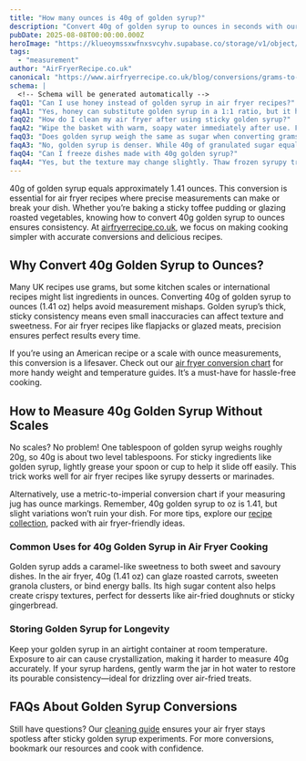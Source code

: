 ```yaml
---
title: "How many ounces is 40g of golden syrup?"
description: "Convert 40g of golden syrup to ounces in seconds with our simple guide. Perfect for air fryer recipes and precise baking measurements."
pubDate: 2025-08-08T00:00:00.000Z
heroImage: "https://klueoymssxwfnxsvcyhv.supabase.co/storage/v1/object/public/Shmucket/40g-golden-syrup-to-ounces.webp"
tags:
  - "measurement"
author: "AirFryerRecipe.co.uk"
canonical: "https://www.airfryerrecipe.co.uk/blog/conversions/grams-to-ounces/40g-golden-syrup-to-ounces"
schema: |
  <!-- Schema will be generated automatically -->
faqQ1: "Can I use honey instead of golden syrup in air fryer recipes?"
faqA1: "Yes, honey can substitute golden syrup in a 1:1 ratio, but it has a stronger flavour. For 40g golden syrup (1.41 oz), use the same amount of honey. Adjust cooking times slightly, as honey burns faster in the air fryer."
faqQ2: "How do I clean my air fryer after using sticky golden syrup?"
faqA2: "Wipe the basket with warm, soapy water immediately after use. For stubborn residue, soak the parts in vinegar and baking soda. Avoid abrasive scrubbers to protect non-stick coatings."
faqQ3: "Does golden syrup weigh the same as sugar when converting grams to ounces?"
faqA3: "No, golden syrup is denser. While 40g of granulated sugar equals 1.41 oz, golden syrup’s sticky texture means it packs more weight per volume. Always measure by weight for accuracy."
faqQ4: "Can I freeze dishes made with 40g golden syrup?"
faqA4: "Yes, but the texture may change slightly. Thaw frozen syrupy treats in the fridge and reheat in the air fryer for 2–3 minutes to restore crispiness. Avoid freezing for longer than a month."
---
```

<p>40g of golden syrup equals approximately 1.41 ounces. This conversion is essential for air fryer recipes where precise measurements can make or break your dish. Whether you’re baking a sticky toffee pudding or glazing roasted vegetables, knowing how to convert 40g golden syrup to ounces ensures consistency. At <a href=https://www.airfryerrecipe.co.uk/>airfryerrecipe.co.uk</a>, we focus on making cooking simpler with accurate conversions and delicious recipes.</p>  

<h2>Why Convert 40g Golden Syrup to Ounces?</h2>  
<p>Many UK recipes use grams, but some kitchen scales or international recipes might list ingredients in ounces. Converting 40g of golden syrup to ounces (1.41 oz) helps avoid measurement mishaps. Golden syrup’s thick, sticky consistency means even small inaccuracies can affect texture and sweetness. For air fryer recipes like flapjacks or glazed meats, precision ensures perfect results every time.</p>  
<p>If you’re using an American recipe or a scale with ounce measurements, this conversion is a lifesaver. Check out our <a href=https://www.airfryerrecipe.co.uk/air-fryer-conversion-chart>air fryer conversion chart</a> for more handy weight and temperature guides. It’s a must-have for hassle-free cooking.</p>  

<h2>How to Measure 40g Golden Syrup Without Scales</h2>  
<p>No scales? No problem! One tablespoon of golden syrup weighs roughly 20g, so 40g is about two level tablespoons. For sticky ingredients like golden syrup, lightly grease your spoon or cup to help it slide off easily. This trick works well for air fryer recipes like syrupy desserts or marinades.</p>  
<p>Alternatively, use a metric-to-imperial conversion chart if your measuring jug has ounce markings. Remember, 40g golden syrup to oz is 1.41, but slight variations won’t ruin your dish. For more tips, explore our <a href=https://www.airfryerrecipe.co.uk/recipes>recipe collection</a>, packed with air fryer-friendly ideas.</p>  

<h3>Common Uses for 40g Golden Syrup in Air Fryer Cooking</h3>  
<p>Golden syrup adds a caramel-like sweetness to both sweet and savoury dishes. In the air fryer, 40g (1.41 oz) can glaze roasted carrots, sweeten granola clusters, or bind energy balls. Its high sugar content also helps create crispy textures, perfect for desserts like air-fried doughnuts or sticky gingerbread.</p>  

<h3>Storing Golden Syrup for Longevity</h3>  
<p>Keep your golden syrup in an airtight container at room temperature. Exposure to air can cause crystallization, making it harder to measure 40g accurately. If your syrup hardens, gently warm the jar in hot water to restore its pourable consistency—ideal for drizzling over air-fried treats.</p>  

<h2>FAQs About Golden Syrup Conversions</h2>  
<p>Still have questions? Our <a href=https://www.airfryerrecipe.co.uk/air-fryer-cleaner>cleaning guide</a> ensures your air fryer stays spotless after sticky golden syrup experiments. For more conversions, bookmark our resources and cook with confidence.</p>

